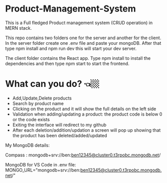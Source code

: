 # Product-Management-System 
 
This is a Full fledged Product management system (CRUD operation) in MERN stack.

This repo contains two folders one for the server and another for the client. In the server folder create one .env file and paste your mongoDB. After that type npm install and npm run dev this will start your dev server.

The client folder contains the React app. Type npm install to install the dependencies and then type npm start to start the frontend.
 
 # What can you do? 👈🏼
- Add,Update,Delete products
- Search by product name
- Clicking on the product and it will show the full details on the left side
- Validation when adding/updating a product: the product code is below 0 or the code exists
- Exiting the interface will redirect to my github
- After each deletion/addition/updation a screen will pop up showing that the product has been deleted/added/updated

My MongoDB details:

Compass : mongodb+srv://ben:ben12345@cluster0.t3rpobc.mongodb.net/ 

MongoDB for VS Code in .env file: MONGO_URL="mongodb+srv://ben:ben12345@cluster0.t3rpobc.mongodb.net/"


 



